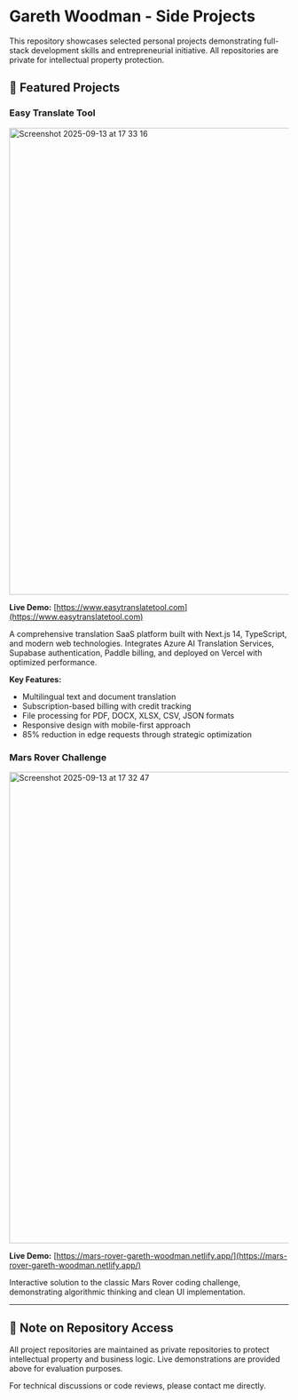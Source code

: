 # Gareth Woodman - Side Projects

This repository showcases selected personal projects demonstrating full-stack development skills and entrepreneurial initiative. All repositories are private for intellectual property protection.

## 🚀 Featured Projects

### Easy Translate Tool
<img width="1021" height="841" alt="Screenshot 2025-09-13 at 17 33 16" src="https://github.com/user-attachments/assets/c701e1e0-d4ad-4297-94a8-790e6928011b" />

**Live Demo:** [https://www.easytranslatetool.com](https://www.easytranslatetool.com)

A comprehensive translation SaaS platform built with Next.js 14, TypeScript, and modern web technologies. Integrates Azure AI Translation Services, Supabase authentication, Paddle billing, and deployed on Vercel with optimized performance.

**Key Features:**
- Multilingual text and document translation
- Subscription-based billing with credit tracking
- File processing for PDF, DOCX, XLSX, CSV, JSON formats
- Responsive design with mobile-first approach
- 85% reduction in edge requests through strategic optimization

### Mars Rover Challenge
<img width="1350" height="849" alt="Screenshot 2025-09-13 at 17 32 47" src="https://github.com/user-attachments/assets/8bd1bac3-c3f1-4732-b907-8c6eb48248da" />

**Live Demo:** [https://mars-rover-gareth-woodman.netlify.app/](https://mars-rover-gareth-woodman.netlify.app/)

Interactive solution to the classic Mars Rover coding challenge, demonstrating algorithmic thinking and clean UI implementation.

---

## 📝 Note on Repository Access

All project repositories are maintained as private repositories to protect intellectual property and business logic. Live demonstrations are provided above for evaluation purposes.

For technical discussions or code reviews, please contact me directly.
